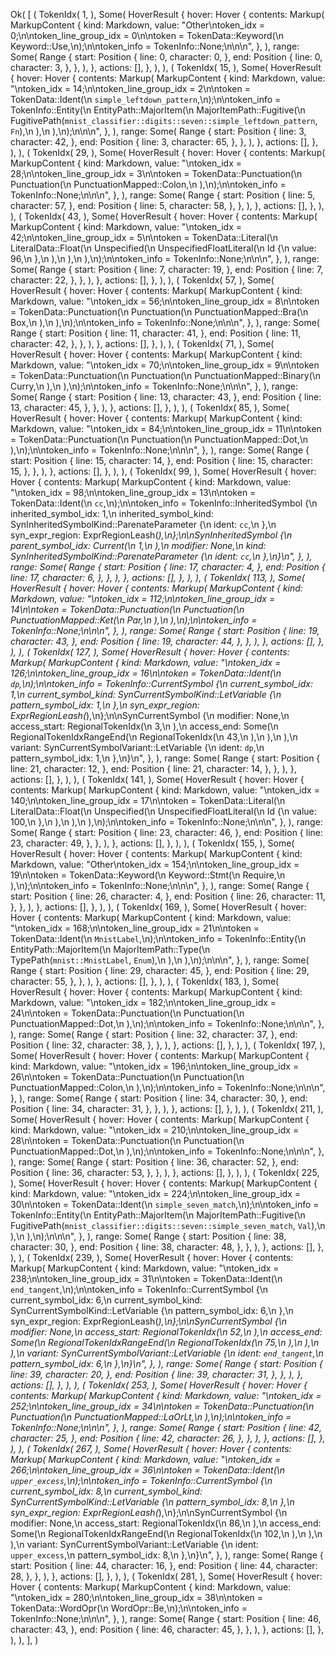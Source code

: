 Ok(
    [
        (
            TokenIdx(
                1,
            ),
            Some(
                HoverResult {
                    hover: Hover {
                        contents: Markup(
                            MarkupContent {
                                kind: Markdown,
                                value: "Other\ntoken_idx = 0;\n\ntoken_line_group_idx = 0\n\ntoken = TokenData::Keyword(\n    Keyword::Use,\n);\n\ntoken_info = TokenInfo::None;\n\n\n",
                            },
                        ),
                        range: Some(
                            Range {
                                start: Position {
                                    line: 0,
                                    character: 0,
                                },
                                end: Position {
                                    line: 0,
                                    character: 3,
                                },
                            },
                        ),
                    },
                    actions: [],
                },
            ),
        ),
        (
            TokenIdx(
                15,
            ),
            Some(
                HoverResult {
                    hover: Hover {
                        contents: Markup(
                            MarkupContent {
                                kind: Markdown,
                                value: "\ntoken_idx = 14;\n\ntoken_line_group_idx = 2\n\ntoken = TokenData::Ident(\n    `simple_leftdown_pattern`,\n);\n\ntoken_info = TokenInfo::Entity(\n    EntityPath::MajorItem(\n        MajorItemPath::Fugitive(\n            FugitivePath(`mnist_classifier::digits::seven::simple_leftdown_pattern`, `Fn`),\n        ),\n    ),\n);\n\n\n",
                            },
                        ),
                        range: Some(
                            Range {
                                start: Position {
                                    line: 3,
                                    character: 42,
                                },
                                end: Position {
                                    line: 3,
                                    character: 65,
                                },
                            },
                        ),
                    },
                    actions: [],
                },
            ),
        ),
        (
            TokenIdx(
                29,
            ),
            Some(
                HoverResult {
                    hover: Hover {
                        contents: Markup(
                            MarkupContent {
                                kind: Markdown,
                                value: "\ntoken_idx = 28;\n\ntoken_line_group_idx = 3\n\ntoken = TokenData::Punctuation(\n    Punctuation(\n        PunctuationMapped::Colon,\n    ),\n);\n\ntoken_info = TokenInfo::None;\n\n\n",
                            },
                        ),
                        range: Some(
                            Range {
                                start: Position {
                                    line: 5,
                                    character: 57,
                                },
                                end: Position {
                                    line: 5,
                                    character: 58,
                                },
                            },
                        ),
                    },
                    actions: [],
                },
            ),
        ),
        (
            TokenIdx(
                43,
            ),
            Some(
                HoverResult {
                    hover: Hover {
                        contents: Markup(
                            MarkupContent {
                                kind: Markdown,
                                value: "\ntoken_idx = 42;\n\ntoken_line_group_idx = 5\n\ntoken = TokenData::Literal(\n    LiteralData::Float(\n        Unspecified(\n            UnspecifiedFloatLiteral(\n                Id {\n                    value: 96,\n                },\n            ),\n        ),\n    ),\n);\n\ntoken_info = TokenInfo::None;\n\n\n",
                            },
                        ),
                        range: Some(
                            Range {
                                start: Position {
                                    line: 7,
                                    character: 19,
                                },
                                end: Position {
                                    line: 7,
                                    character: 22,
                                },
                            },
                        ),
                    },
                    actions: [],
                },
            ),
        ),
        (
            TokenIdx(
                57,
            ),
            Some(
                HoverResult {
                    hover: Hover {
                        contents: Markup(
                            MarkupContent {
                                kind: Markdown,
                                value: "\ntoken_idx = 56;\n\ntoken_line_group_idx = 8\n\ntoken = TokenData::Punctuation(\n    Punctuation(\n        PunctuationMapped::Bra(\n            Box,\n        ),\n    ),\n);\n\ntoken_info = TokenInfo::None;\n\n\n",
                            },
                        ),
                        range: Some(
                            Range {
                                start: Position {
                                    line: 11,
                                    character: 41,
                                },
                                end: Position {
                                    line: 11,
                                    character: 42,
                                },
                            },
                        ),
                    },
                    actions: [],
                },
            ),
        ),
        (
            TokenIdx(
                71,
            ),
            Some(
                HoverResult {
                    hover: Hover {
                        contents: Markup(
                            MarkupContent {
                                kind: Markdown,
                                value: "\ntoken_idx = 70;\n\ntoken_line_group_idx = 9\n\ntoken = TokenData::Punctuation(\n    Punctuation(\n        PunctuationMapped::Binary(\n            Curry,\n        ),\n    ),\n);\n\ntoken_info = TokenInfo::None;\n\n\n",
                            },
                        ),
                        range: Some(
                            Range {
                                start: Position {
                                    line: 13,
                                    character: 43,
                                },
                                end: Position {
                                    line: 13,
                                    character: 45,
                                },
                            },
                        ),
                    },
                    actions: [],
                },
            ),
        ),
        (
            TokenIdx(
                85,
            ),
            Some(
                HoverResult {
                    hover: Hover {
                        contents: Markup(
                            MarkupContent {
                                kind: Markdown,
                                value: "\ntoken_idx = 84;\n\ntoken_line_group_idx = 11\n\ntoken = TokenData::Punctuation(\n    Punctuation(\n        PunctuationMapped::Dot,\n    ),\n);\n\ntoken_info = TokenInfo::None;\n\n\n",
                            },
                        ),
                        range: Some(
                            Range {
                                start: Position {
                                    line: 15,
                                    character: 14,
                                },
                                end: Position {
                                    line: 15,
                                    character: 15,
                                },
                            },
                        ),
                    },
                    actions: [],
                },
            ),
        ),
        (
            TokenIdx(
                99,
            ),
            Some(
                HoverResult {
                    hover: Hover {
                        contents: Markup(
                            MarkupContent {
                                kind: Markdown,
                                value: "\ntoken_idx = 98;\n\ntoken_line_group_idx = 13\n\ntoken = TokenData::Ident(\n    `cc`,\n);\n\ntoken_info = TokenInfo::InheritedSymbol {\n    inherited_symbol_idx: 1,\n    inherited_symbol_kind: SynInheritedSymbolKind::ParenateParameter {\n        ident: `cc`,\n    },\n    syn_expr_region: ExprRegionLeash(_),\n};\n\nSynInheritedSymbol {\n    parent_symbol_idx: Current(\n        1,\n    ),\n    modifier: None,\n    kind: SynInheritedSymbolKind::ParenateParameter {\n        ident: `cc`,\n    },\n}\n",
                            },
                        ),
                        range: Some(
                            Range {
                                start: Position {
                                    line: 17,
                                    character: 4,
                                },
                                end: Position {
                                    line: 17,
                                    character: 6,
                                },
                            },
                        ),
                    },
                    actions: [],
                },
            ),
        ),
        (
            TokenIdx(
                113,
            ),
            Some(
                HoverResult {
                    hover: Hover {
                        contents: Markup(
                            MarkupContent {
                                kind: Markdown,
                                value: "\ntoken_idx = 112;\n\ntoken_line_group_idx = 14\n\ntoken = TokenData::Punctuation(\n    Punctuation(\n        PunctuationMapped::Ket(\n            Par,\n        ),\n    ),\n);\n\ntoken_info = TokenInfo::None;\n\n\n",
                            },
                        ),
                        range: Some(
                            Range {
                                start: Position {
                                    line: 19,
                                    character: 43,
                                },
                                end: Position {
                                    line: 19,
                                    character: 44,
                                },
                            },
                        ),
                    },
                    actions: [],
                },
            ),
        ),
        (
            TokenIdx(
                127,
            ),
            Some(
                HoverResult {
                    hover: Hover {
                        contents: Markup(
                            MarkupContent {
                                kind: Markdown,
                                value: "\ntoken_idx = 126;\n\ntoken_line_group_idx = 16\n\ntoken = TokenData::Ident(\n    `dp`,\n);\n\ntoken_info = TokenInfo::CurrentSymbol {\n    current_symbol_idx: 1,\n    current_symbol_kind: SynCurrentSymbolKind::LetVariable {\n        pattern_symbol_idx: 1,\n    },\n    syn_expr_region: ExprRegionLeash(_),\n};\n\nSynCurrentSymbol {\n    modifier: None,\n    access_start: RegionalTokenIdx(\n        3,\n    ),\n    access_end: Some(\n        RegionalTokenIdxRangeEnd(\n            RegionalTokenIdx(\n                43,\n            ),\n        ),\n    ),\n    variant: SynCurrentSymbolVariant::LetVariable {\n        ident: `dp`,\n        pattern_symbol_idx: 1,\n    },\n}\n",
                            },
                        ),
                        range: Some(
                            Range {
                                start: Position {
                                    line: 21,
                                    character: 12,
                                },
                                end: Position {
                                    line: 21,
                                    character: 14,
                                },
                            },
                        ),
                    },
                    actions: [],
                },
            ),
        ),
        (
            TokenIdx(
                141,
            ),
            Some(
                HoverResult {
                    hover: Hover {
                        contents: Markup(
                            MarkupContent {
                                kind: Markdown,
                                value: "\ntoken_idx = 140;\n\ntoken_line_group_idx = 17\n\ntoken = TokenData::Literal(\n    LiteralData::Float(\n        Unspecified(\n            UnspecifiedFloatLiteral(\n                Id {\n                    value: 100,\n                },\n            ),\n        ),\n    ),\n);\n\ntoken_info = TokenInfo::None;\n\n\n",
                            },
                        ),
                        range: Some(
                            Range {
                                start: Position {
                                    line: 23,
                                    character: 46,
                                },
                                end: Position {
                                    line: 23,
                                    character: 49,
                                },
                            },
                        ),
                    },
                    actions: [],
                },
            ),
        ),
        (
            TokenIdx(
                155,
            ),
            Some(
                HoverResult {
                    hover: Hover {
                        contents: Markup(
                            MarkupContent {
                                kind: Markdown,
                                value: "Other\ntoken_idx = 154;\n\ntoken_line_group_idx = 19\n\ntoken = TokenData::Keyword(\n    Keyword::Stmt(\n        Require,\n    ),\n);\n\ntoken_info = TokenInfo::None;\n\n\n",
                            },
                        ),
                        range: Some(
                            Range {
                                start: Position {
                                    line: 26,
                                    character: 4,
                                },
                                end: Position {
                                    line: 26,
                                    character: 11,
                                },
                            },
                        ),
                    },
                    actions: [],
                },
            ),
        ),
        (
            TokenIdx(
                169,
            ),
            Some(
                HoverResult {
                    hover: Hover {
                        contents: Markup(
                            MarkupContent {
                                kind: Markdown,
                                value: "\ntoken_idx = 168;\n\ntoken_line_group_idx = 21\n\ntoken = TokenData::Ident(\n    `MnistLabel`,\n);\n\ntoken_info = TokenInfo::Entity(\n    EntityPath::MajorItem(\n        MajorItemPath::Type(\n            TypePath(`mnist::MnistLabel`, `Enum`),\n        ),\n    ),\n);\n\n\n",
                            },
                        ),
                        range: Some(
                            Range {
                                start: Position {
                                    line: 29,
                                    character: 45,
                                },
                                end: Position {
                                    line: 29,
                                    character: 55,
                                },
                            },
                        ),
                    },
                    actions: [],
                },
            ),
        ),
        (
            TokenIdx(
                183,
            ),
            Some(
                HoverResult {
                    hover: Hover {
                        contents: Markup(
                            MarkupContent {
                                kind: Markdown,
                                value: "\ntoken_idx = 182;\n\ntoken_line_group_idx = 24\n\ntoken = TokenData::Punctuation(\n    Punctuation(\n        PunctuationMapped::Dot,\n    ),\n);\n\ntoken_info = TokenInfo::None;\n\n\n",
                            },
                        ),
                        range: Some(
                            Range {
                                start: Position {
                                    line: 32,
                                    character: 37,
                                },
                                end: Position {
                                    line: 32,
                                    character: 38,
                                },
                            },
                        ),
                    },
                    actions: [],
                },
            ),
        ),
        (
            TokenIdx(
                197,
            ),
            Some(
                HoverResult {
                    hover: Hover {
                        contents: Markup(
                            MarkupContent {
                                kind: Markdown,
                                value: "\ntoken_idx = 196;\n\ntoken_line_group_idx = 26\n\ntoken = TokenData::Punctuation(\n    Punctuation(\n        PunctuationMapped::Colon,\n    ),\n);\n\ntoken_info = TokenInfo::None;\n\n\n",
                            },
                        ),
                        range: Some(
                            Range {
                                start: Position {
                                    line: 34,
                                    character: 30,
                                },
                                end: Position {
                                    line: 34,
                                    character: 31,
                                },
                            },
                        ),
                    },
                    actions: [],
                },
            ),
        ),
        (
            TokenIdx(
                211,
            ),
            Some(
                HoverResult {
                    hover: Hover {
                        contents: Markup(
                            MarkupContent {
                                kind: Markdown,
                                value: "\ntoken_idx = 210;\n\ntoken_line_group_idx = 28\n\ntoken = TokenData::Punctuation(\n    Punctuation(\n        PunctuationMapped::Dot,\n    ),\n);\n\ntoken_info = TokenInfo::None;\n\n\n",
                            },
                        ),
                        range: Some(
                            Range {
                                start: Position {
                                    line: 36,
                                    character: 52,
                                },
                                end: Position {
                                    line: 36,
                                    character: 53,
                                },
                            },
                        ),
                    },
                    actions: [],
                },
            ),
        ),
        (
            TokenIdx(
                225,
            ),
            Some(
                HoverResult {
                    hover: Hover {
                        contents: Markup(
                            MarkupContent {
                                kind: Markdown,
                                value: "\ntoken_idx = 224;\n\ntoken_line_group_idx = 30\n\ntoken = TokenData::Ident(\n    `simple_seven_match`,\n);\n\ntoken_info = TokenInfo::Entity(\n    EntityPath::MajorItem(\n        MajorItemPath::Fugitive(\n            FugitivePath(`mnist_classifier::digits::seven::simple_seven_match`, `Val`),\n        ),\n    ),\n);\n\n\n",
                            },
                        ),
                        range: Some(
                            Range {
                                start: Position {
                                    line: 38,
                                    character: 30,
                                },
                                end: Position {
                                    line: 38,
                                    character: 48,
                                },
                            },
                        ),
                    },
                    actions: [],
                },
            ),
        ),
        (
            TokenIdx(
                239,
            ),
            Some(
                HoverResult {
                    hover: Hover {
                        contents: Markup(
                            MarkupContent {
                                kind: Markdown,
                                value: "\ntoken_idx = 238;\n\ntoken_line_group_idx = 31\n\ntoken = TokenData::Ident(\n    `end_tangent`,\n);\n\ntoken_info = TokenInfo::CurrentSymbol {\n    current_symbol_idx: 6,\n    current_symbol_kind: SynCurrentSymbolKind::LetVariable {\n        pattern_symbol_idx: 6,\n    },\n    syn_expr_region: ExprRegionLeash(_),\n};\n\nSynCurrentSymbol {\n    modifier: None,\n    access_start: RegionalTokenIdx(\n        52,\n    ),\n    access_end: Some(\n        RegionalTokenIdxRangeEnd(\n            RegionalTokenIdx(\n                75,\n            ),\n        ),\n    ),\n    variant: SynCurrentSymbolVariant::LetVariable {\n        ident: `end_tangent`,\n        pattern_symbol_idx: 6,\n    },\n}\n",
                            },
                        ),
                        range: Some(
                            Range {
                                start: Position {
                                    line: 39,
                                    character: 20,
                                },
                                end: Position {
                                    line: 39,
                                    character: 31,
                                },
                            },
                        ),
                    },
                    actions: [],
                },
            ),
        ),
        (
            TokenIdx(
                253,
            ),
            Some(
                HoverResult {
                    hover: Hover {
                        contents: Markup(
                            MarkupContent {
                                kind: Markdown,
                                value: "\ntoken_idx = 252;\n\ntoken_line_group_idx = 34\n\ntoken = TokenData::Punctuation(\n    Punctuation(\n        PunctuationMapped::LaOrLt,\n    ),\n);\n\ntoken_info = TokenInfo::None;\n\n\n",
                            },
                        ),
                        range: Some(
                            Range {
                                start: Position {
                                    line: 42,
                                    character: 25,
                                },
                                end: Position {
                                    line: 42,
                                    character: 26,
                                },
                            },
                        ),
                    },
                    actions: [],
                },
            ),
        ),
        (
            TokenIdx(
                267,
            ),
            Some(
                HoverResult {
                    hover: Hover {
                        contents: Markup(
                            MarkupContent {
                                kind: Markdown,
                                value: "\ntoken_idx = 266;\n\ntoken_line_group_idx = 36\n\ntoken = TokenData::Ident(\n    `upper_excess`,\n);\n\ntoken_info = TokenInfo::CurrentSymbol {\n    current_symbol_idx: 8,\n    current_symbol_kind: SynCurrentSymbolKind::LetVariable {\n        pattern_symbol_idx: 8,\n    },\n    syn_expr_region: ExprRegionLeash(_),\n};\n\nSynCurrentSymbol {\n    modifier: None,\n    access_start: RegionalTokenIdx(\n        86,\n    ),\n    access_end: Some(\n        RegionalTokenIdxRangeEnd(\n            RegionalTokenIdx(\n                102,\n            ),\n        ),\n    ),\n    variant: SynCurrentSymbolVariant::LetVariable {\n        ident: `upper_excess`,\n        pattern_symbol_idx: 8,\n    },\n}\n",
                            },
                        ),
                        range: Some(
                            Range {
                                start: Position {
                                    line: 44,
                                    character: 16,
                                },
                                end: Position {
                                    line: 44,
                                    character: 28,
                                },
                            },
                        ),
                    },
                    actions: [],
                },
            ),
        ),
        (
            TokenIdx(
                281,
            ),
            Some(
                HoverResult {
                    hover: Hover {
                        contents: Markup(
                            MarkupContent {
                                kind: Markdown,
                                value: "\ntoken_idx = 280;\n\ntoken_line_group_idx = 38\n\ntoken = TokenData::WordOpr(\n    WordOpr::Be,\n);\n\ntoken_info = TokenInfo::None;\n\n\n",
                            },
                        ),
                        range: Some(
                            Range {
                                start: Position {
                                    line: 46,
                                    character: 43,
                                },
                                end: Position {
                                    line: 46,
                                    character: 45,
                                },
                            },
                        ),
                    },
                    actions: [],
                },
            ),
        ),
    ],
)